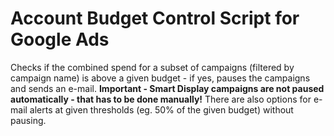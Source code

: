 # Account Budget Control Script for Google Ads
Checks if the combined spend for a subset of campaigns (filtered by campaign name) is above a given budget - if yes, pauses the campaigns and sends an e-mail. **Important - Smart Display campaigns are not paused automatically - that has to be done manually!** There are also options for e-mail alerts at given thresholds (eg. 50% of the given budget) without pausing.

